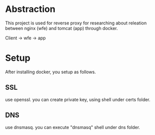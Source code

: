 # Abstraction
This project is used for reverse proxy for researching about releation between nginx (wfe) and tomcat (app) through docker.


Client -> wfe -> app

# Setup
After installing docker, you setup as follows.

## SSL
use openssl. you can create private key, using shell under certs folder.

## DNS
use dnsmasq. you can execute "dnsmasq" shell under dns folder.

